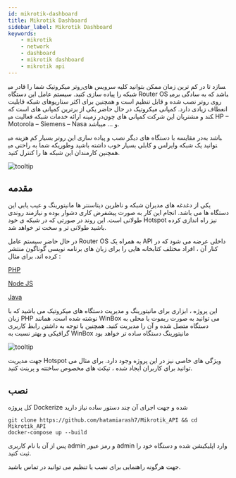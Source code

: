 ```yaml
---
id: mikrotik-dashboard
title: Mikrotik Dashboard
sidebar_label: Mikrotik Dashboard
keywords:
    - mikrotik
    - network
    - dashboard
    - mikrotik dashboard
    - mikrotik api
---
```


روتر میکروتیک شما را قادر می‎سازد تا در کم ترین زمان ممکن بتوانید کلیه سرویس های شبکه را پیاده سازی کنید. سیستم عامل این دستگاه Router OS می‎باشد که به سادگی بر روی روتر نصب شده و قابل تنظیم است و همچنین برای اکثر سناریوهای شبکه قابلیت انعطاف زیادی دارد. کمپانی میکروتیک در حال حاضر یکی از برترین کمپانی های است که در زمینه ارائه خدمات شبکه فعالیت می‎کند و مشتریان این شرکت کمپانی های چون HP – Motorola – Siemens – Nasa و ... میباشد.

در مقایسه با دستگاه های دیگر نصب و پیاده سازی این روتر بسیار کم هزینه می‎باشد به طوریکه شما به راحتی می‎توانید یک شبکه وایرلس و کابلی بسیار خوب داشته باشید و همچنین کارمندان این شبکه ها را کنترل کنید.

![tooltip](/img/doc/9.webp)

## مقدمه

یکی از دغدغه های مدیران شبکه و ناظرین دیتاسنتر ها مانیتورینگ و عیب یابی این دستگاه ها می باشد. انجام این کار به صورت پیشفرض کاری دشوار بوده و نیازمند روندی طولانی است. این روند در صورتی که در شبکه ی خود Hotspot نیز راه اندازی کرده باشید طولانی تر و سخت تر خواهد شد.

در حال حاضر سیستم عامل Router OS به همراه یک API داخلی عرضه می شود که در کنار آن ، افراد مختلف کتابخانه هایی را برای زبان های برنامه نویسی گوناگون منتشر کرده اند. برای مثال :

[PHP](https://github.com/BenMenking/routeros-api)

[Node JS](https://github.com/Trakkasure/mikronode)

[Java](https://github.com/GideonLeGrange/mikrotik-java)

این پروژه ، ابزاری برای مانیتورینگ و مدیریت دستگاه های میکروتیک می باشید که با زبان PHP نوشته شده است. همانند WinBox می توانید به صورت ریموت یا محلی به دستگاه متصل شده و آن را مدیریت کنید. همچنین با توجه به داشتن رابط کاربری گرافیکی و بهتر نسبت به WinBox مانیتورینگ دستگاه ساده تر خواهد بود

![tooltip](/img/doc/10.webp)

جهت مدیریت Hotspot ویژگی های خاصی نیز در این پروژه وجود دارد. برای مثال می توانید برای کاربران ایجاد شده ، تیکت های مخصوص ساختته و پرینت کنید.

## نصب

کل پروژه Dockerize شده و جهت اجرای آن چند دستور ساده نیاز دارید

```
git clone https://github.com/hatamiarash7/Mikrotik_API && cd Mikrotik_API
docker-compose up --build
```

پس از آن با نام کاربری admin و رمز عبور admin وارد اپلیکیشن شده و دستگاه خود را ثبت کنید.

جهت هرگونه راهنمایی برای نصب یا تنظیم می توانید در تماس باشید.
